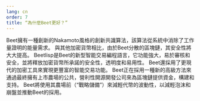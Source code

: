 ```yaml
---
lang: cn
order: 7
title: “為什麼Beet更好？”
---
```


Beet擁有一種創新的Nakamoto風格的創新共識算法，該算法從系統中消除了工作量證明的能量需求。 與其他加密貨幣相比，由於Beet分散的區塊鏈，其安全性將大大提高。 Beetlisp是Beet的新型智能交易編程語言，它功能強大，易於審核和安全，並將釋放加密貨幣所承諾的安全性，透明度和易用性。 Beet還採用了更現代的加密工具來實現更豐富的智能交易功能。 Beet正在採用一種新的高級方法來通過最終擁有上市農場的公共，營利性開源開發公司來為區塊鏈提供資金，構建和支持。 Beet將使用其農場前（“戰略儲備”）來減輕代幣的波動性，以減輕泡沫和崩盤並推動Beet的採用。
